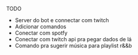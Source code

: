 TODO

- Server do bot e connectar com twitch
- Adicionar comandos
- Conectar com spotfy
- Conectar com twitch api pra pegar dados de lá
- Comando pra sugerir música para playlist r&&b
